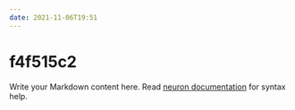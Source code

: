 ```yaml
---
date: 2021-11-06T19:51
---
```


# f4f515c2

Write your Markdown content here. Read [neuron documentation](https://neuron.zettel.page/2011404.html) for syntax help.


